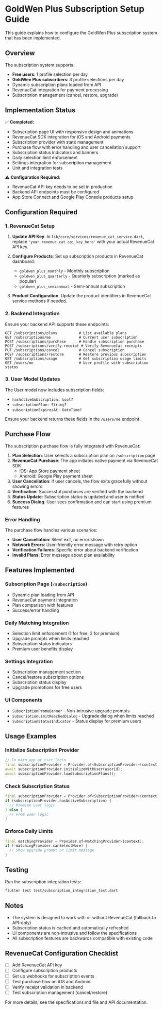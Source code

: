 # GoldWen Plus Subscription Setup Guide

This guide explains how to configure the GoldWen Plus subscription system that has been implemented.

## Overview

The subscription system supports:
- **Free users**: 1 profile selection per day
- **GoldWen Plus subscribers**: 3 profile selections per day
- Dynamic subscription plans loaded from API
- RevenueCat integration for payment processing
- Subscription management (cancel, restore, upgrade)

## Implementation Status

✅ **Completed:**
- Subscription page UI with responsive design and animations
- RevenueCat SDK integration for iOS and Android payments
- Subscription provider with state management
- Purchase flow with error handling and user cancellation support
- Subscription status indicators and banners
- Daily selection limit enforcement
- Settings integration for subscription management
- Unit and integration tests

⚠️ **Configuration Required:**
- RevenueCat API key needs to be set in production
- Backend API endpoints must be configured
- App Store Connect and Google Play Console products setup

## Configuration Required

### 1. RevenueCat Setup

1. **Update API Key**: In `lib/core/services/revenue_cat_service.dart`, replace `'your_revenue_cat_api_key_here'` with your actual RevenueCat API key.

2. **Configure Products**: Set up subscription products in RevenueCat dashboard:
   - `goldwen_plus_monthly` - Monthly subscription
   - `goldwen_plus_quarterly` - Quarterly subscription (marked as popular)
   - `goldwen_plus_semiannual` - Semi-annual subscription

3. **Product Configuration**: Update the product identifiers in RevenueCat service methods if needed.

### 2. Backend Integration

Ensure your backend API supports these endpoints:

```
GET /subscriptions/plans          # List available plans
GET /subscriptions/me             # Current user subscription
POST /subscriptions/purchase      # Handle subscription purchase
POST /subscriptions/verify-receipt # Verify RevenueCat receipts
PUT /subscriptions/cancel         # Cancel subscription
POST /subscriptions/restore       # Restore previous subscription
GET /subscriptions/usage          # Get subscription usage limits
GET /users/me                     # User profile with subscription status
```

### 3. User Model Updates

The User model now includes subscription fields:
- `hasActiveSubscription: bool?`
- `subscriptionPlan: String?`
- `subscriptionExpiresAt: DateTime?`

Ensure your backend returns these fields in the `/users/me` endpoint.

## Purchase Flow

The subscription purchase flow is fully integrated with RevenueCat:

1. **Plan Selection**: User selects a subscription plan on `/subscription` page
2. **RevenueCat Purchase**: The app initiates native payment via RevenueCat SDK
   - iOS: App Store payment sheet
   - Android: Google Play payment sheet
3. **User Cancellation**: If user cancels, the flow exits gracefully without showing errors
4. **Verification**: Successful purchases are verified with the backend
5. **Status Update**: Subscription status is updated and user is notified
6. **Success Dialog**: User sees confirmation and can start using premium features

### Error Handling

The purchase flow handles various scenarios:
- **User Cancellation**: Silent exit, no error shown
- **Network Errors**: User-friendly error message with retry option
- **Verification Failures**: Specific error about backend verification
- **Invalid Plans**: Error message about plan availability

## Features Implemented

### Subscription Page (`/subscription`)
- Dynamic plan loading from API
- RevenueCat payment integration
- Plan comparison with features
- Success/error handling

### Daily Matching Integration
- Selection limit enforcement (1 for free, 3 for premium)
- Upgrade prompts when limits reached
- Subscription status indicators
- Premium user benefits display

### Settings Integration
- Subscription management section
- Cancel/restore subscription options
- Subscription status display
- Upgrade promotions for free users

### UI Components
- `SubscriptionPromoBanner` - Non-intrusive upgrade prompts
- `SubscriptionLimitReachedDialog` - Upgrade dialog when limits reached
- `SubscriptionStatusIndicator` - Status display for premium users

## Usage Examples

### Initialize Subscription Provider
```dart
// In main app or user login
final subscriptionProvider = Provider.of<SubscriptionProvider>(context, listen: false);
await subscriptionProvider.initializeWithUser(userId);
await subscriptionProvider.loadSubscriptionPlans();
```

### Check Subscription Status
```dart
final subscriptionProvider = Provider.of<SubscriptionProvider>(context);
if (subscriptionProvider.hasActiveSubscription) {
  // Premium user logic
} else {
  // Free user logic
}
```

### Enforce Daily Limits
```dart
final matchingProvider = Provider.of<MatchingProvider>(context);
if (!matchingProvider.canSelectMore) {
  // Show upgrade prompt or limit message
}
```

## Testing

Run the subscription integration tests:
```bash
flutter test test/subscription_integration_test.dart
```

## Notes

- The system is designed to work with or without RevenueCat (fallback to API-only)
- Subscription status is cached and automatically refreshed
- UI components are non-intrusive and follow the specifications
- All subscription features are backwards compatible with existing code

## RevenueCat Configuration Checklist

- [ ] Add RevenueCat API key
- [ ] Configure subscription products
- [ ] Set up webhooks for subscription events
- [ ] Test purchase flow on iOS and Android
- [ ] Verify receipt validation in backend
- [ ] Test subscription management (cancel/restore)

For more details, see the specifications.md file and API documentation.